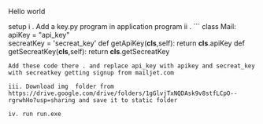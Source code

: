 Hello world 

setup
i . Add a key.py program in application program
ii . ``` 
class Mail:
    apiKey = "api_key"             
    secreatKey = 'secreat_key'
    def getApiKey(__cls__,self):
        return __cls__.apiKey
    def getSecreatKey(__cls__,self):
        return __cls__.getSecreatKey

```
Add these code there . and replace api_key with apikey and secreat_key with secreatkey getting signup from mailjet.com

iii. Download img  folder from https://drive.google.com/drive/folders/1gGlvjTxNQDAsk9v8stfLCpO--rgrwhHo?usp=sharing and save it to static folder

iv. run run.exe

